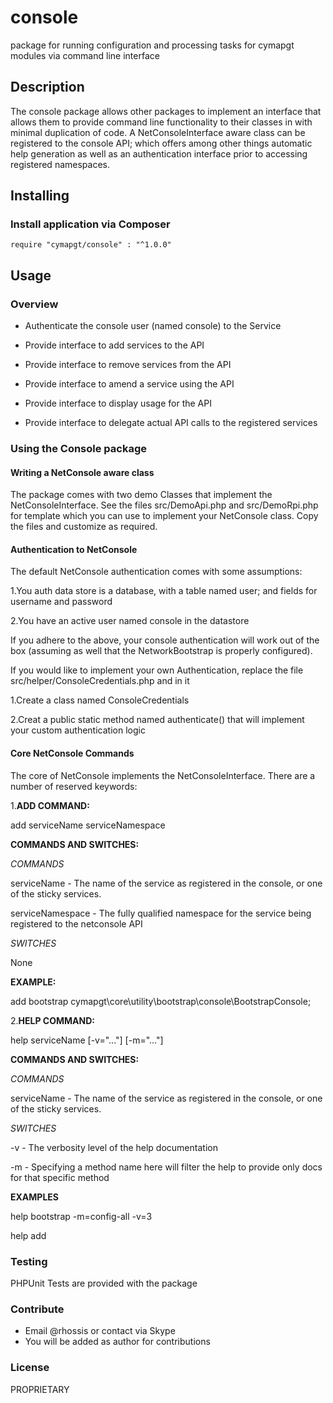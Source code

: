 # console
package for running configuration and processing tasks for cymapgt modules via command line interface

## Description

The console package allows other packages to implement an interface that allows them to
provide command line functionality to their classes in with minimal duplication of code.
A NetConsoleInterface aware class can be registered to the console API; which offers
among other things automatic help generation as well as an authentication interface
prior to accessing registered namespaces.

## Installing

### Install application via Composer

    require "cymapgt/console" : "^1.0.0"

## Usage

### Overview

- Authenticate the console user (named console) to the Service

- Provide interface to add services to the API

- Provide interface to remove services from the API

- Provide interface to amend a service using the API

- Provide interface to display usage for the API

- Provide interface to delegate actual API calls to the registered services

### Using the Console package

#### Writing a NetConsole aware class
The package comes with two demo Classes that implement the NetConsoleInterface.
See the files src/DemoApi.php and src/DemoRpi.php for template which you can use
to implement your NetConsole class. Copy the files and customize as required.

#### Authentication to NetConsole

The default NetConsole authentication comes with some assumptions:

1.You auth data store is a database, with a table named user; and fields for
username and password

2.You have an active user named console in the datastore
    
If you adhere to the above, your console authentication will work out of the
box (assuming as well that the NetworkBootstrap is properly configured).

If you would like to implement your own Authentication, replace the file
src/helper/ConsoleCredentials.php and in it

1.Create a class named ConsoleCredentials

2.Creat a public static method named authenticate() that will implement your
custom authentication logic

#### Core NetConsole Commands
The core of NetConsole implements the NetConsoleInterface. There are a number
of reserved keywords:

1.**ADD COMMAND:**

add serviceName serviceNamespace

**COMMANDS AND SWITCHES:**

*COMMANDS*

serviceName	 - The name of the service as registered in the console, or one of the sticky services.

serviceNamespace - The fully qualified namespace for the service being registered to the netconsole API

*SWITCHES*

None

**EXAMPLE:**

add bootstrap cymapgt\core\utility\bootstrap\console\BootstrapConsole;


2.**HELP COMMAND:**

help serviceName [-v="..."] [-m="..."]

**COMMANDS AND SWITCHES:**

*COMMANDS*

serviceName	 - The name of the service as registered in the console, or one of the sticky services.

*SWITCHES*

 -v	 - The verbosity level of the help documentation

 -m	 - Specifying a method name here will filter the help to provide only docs for that specific method

**EXAMPLES**

help bootstrap -m=config-all -v=3

help add

### Testing

PHPUnit Tests are provided with the package

### Contribute

* Email @rhossis or contact via Skype
* You will be added as author for contributions

### License

PROPRIETARY
